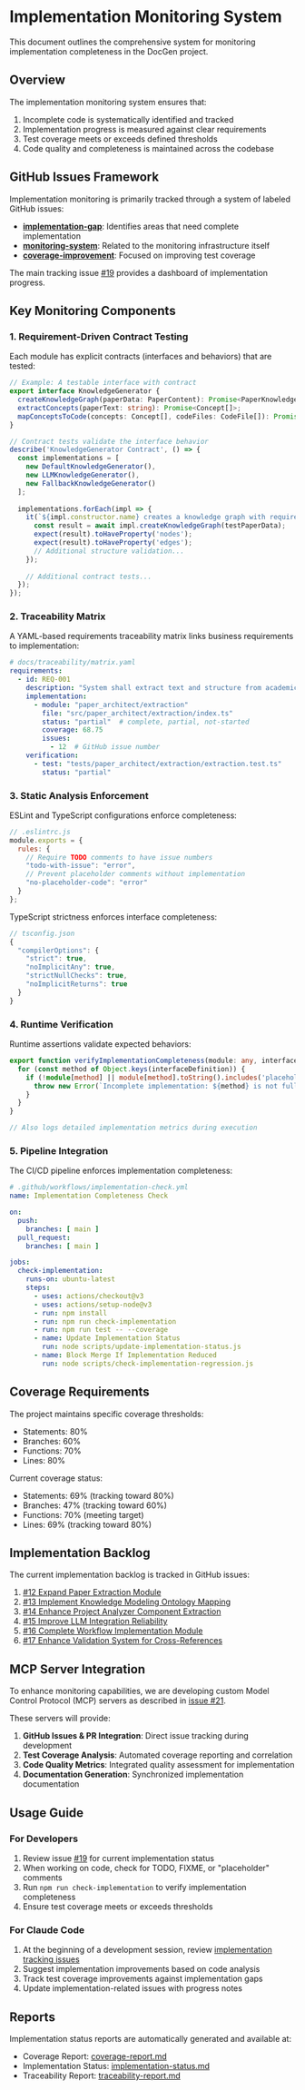 # Implementation Monitoring System

This document outlines the comprehensive system for monitoring implementation completeness in the DocGen project.

## Overview

The implementation monitoring system ensures that:

1. Incomplete code is systematically identified and tracked
2. Implementation progress is measured against clear requirements
3. Test coverage meets or exceeds defined thresholds
4. Code quality and completeness is maintained across the codebase

## GitHub Issues Framework

Implementation monitoring is primarily tracked through a system of labeled GitHub issues:

- **[implementation-gap](https://github.com/mprestonsparks/DocGen/labels/implementation-gap)**: Identifies areas that need complete implementation
- **[monitoring-system](https://github.com/mprestonsparks/DocGen/labels/monitoring-system)**: Related to the monitoring infrastructure itself
- **[coverage-improvement](https://github.com/mprestonsparks/DocGen/labels/coverage-improvement)**: Focused on improving test coverage

The main tracking issue [#19](https://github.com/mprestonsparks/DocGen/issues/19) provides a dashboard of implementation progress.

## Key Monitoring Components

### 1. Requirement-Driven Contract Testing

Each module has explicit contracts (interfaces and behaviors) that are tested:

```typescript
// Example: A testable interface with contract
export interface KnowledgeGenerator {
  createKnowledgeGraph(paperData: PaperContent): Promise<PaperKnowledgeGraph>;
  extractConcepts(paperText: string): Promise<Concept[]>;
  mapConceptsToCode(concepts: Concept[], codeFiles: CodeFile[]): Promise<ConceptCodeMapping[]>;
}

// Contract tests validate the interface behavior
describe('KnowledgeGenerator Contract', () => {
  const implementations = [
    new DefaultKnowledgeGenerator(),
    new LLMKnowledgeGenerator(),
    new FallbackKnowledgeGenerator()
  ];
  
  implementations.forEach(impl => {
    it(`${impl.constructor.name} creates a knowledge graph with required structure`, async () => {
      const result = await impl.createKnowledgeGraph(testPaperData);
      expect(result).toHaveProperty('nodes');
      expect(result).toHaveProperty('edges');
      // Additional structure validation...
    });
    
    // Additional contract tests...
  });
});
```

### 2. Traceability Matrix

A YAML-based requirements traceability matrix links business requirements to implementation:

```yaml
# docs/traceability/matrix.yaml
requirements:
  - id: REQ-001
    description: "System shall extract text and structure from academic papers"
    implementation:
      - module: "paper_architect/extraction"
        file: "src/paper_architect/extraction/index.ts"
        status: "partial"  # complete, partial, not-started
        coverage: 68.75
        issues:
          - 12  # GitHub issue number
    verification:
      - test: "tests/paper_architect/extraction/extraction.test.ts"
        status: "partial"
```

### 3. Static Analysis Enforcement

ESLint and TypeScript configurations enforce completeness:

```javascript
// .eslintrc.js
module.exports = {
  rules: {
    // Require TODO comments to have issue numbers
    "todo-with-issue": "error",
    // Prevent placeholder comments without implementation
    "no-placeholder-code": "error"
  }
};
```

TypeScript strictness enforces interface completeness:

```typescript
// tsconfig.json
{
  "compilerOptions": {
    "strict": true,
    "noImplicitAny": true,
    "strictNullChecks": true,
    "noImplicitReturns": true
  }
}
```

### 4. Runtime Verification

Runtime assertions validate expected behaviors:

```typescript
export function verifyImplementationCompleteness(module: any, interfaceDefinition: any): void {
  for (const method of Object.keys(interfaceDefinition)) {
    if (!module[method] || module[method].toString().includes('placeholder')) {
      throw new Error(`Incomplete implementation: ${method} is not fully implemented`);
    }
  }
}

// Also logs detailed implementation metrics during execution
```

### 5. Pipeline Integration

The CI/CD pipeline enforces implementation completeness:

```yaml
# .github/workflows/implementation-check.yml
name: Implementation Completeness Check

on:
  push:
    branches: [ main ]
  pull_request:
    branches: [ main ]

jobs:
  check-implementation:
    runs-on: ubuntu-latest
    steps:
      - uses: actions/checkout@v3
      - uses: actions/setup-node@v3
      - run: npm install
      - run: npm run check-implementation
      - run: npm run test -- --coverage
      - name: Update Implementation Status
        run: node scripts/update-implementation-status.js
      - name: Block Merge If Implementation Reduced
        run: node scripts/check-implementation-regression.js
```

## Coverage Requirements

The project maintains specific coverage thresholds:

- Statements: 80%
- Branches: 60%
- Functions: 70%
- Lines: 80%

Current coverage status:

- Statements: 69% (tracking toward 80%)
- Branches: 47% (tracking toward 60%)
- Functions: 70% (meeting target)
- Lines: 69% (tracking toward 80%)

## Implementation Backlog

The current implementation backlog is tracked in GitHub issues:

1. [#12 Expand Paper Extraction Module](https://github.com/mprestonsparks/DocGen/issues/12)
2. [#13 Implement Knowledge Modeling Ontology Mapping](https://github.com/mprestonsparks/DocGen/issues/13)
3. [#14 Enhance Project Analyzer Component Extraction](https://github.com/mprestonsparks/DocGen/issues/14)
4. [#15 Improve LLM Integration Reliability](https://github.com/mprestonsparks/DocGen/issues/15)
5. [#16 Complete Workflow Implementation Module](https://github.com/mprestonsparks/DocGen/issues/16)
6. [#17 Enhance Validation System for Cross-References](https://github.com/mprestonsparks/DocGen/issues/17)

## MCP Server Integration

To enhance monitoring capabilities, we are developing custom Model Control Protocol (MCP) servers as described in [issue #21](https://github.com/mprestonsparks/DocGen/issues/21).

These servers will provide:

1. **GitHub Issues & PR Integration**: Direct issue tracking during development
2. **Test Coverage Analysis**: Automated coverage reporting and correlation
3. **Code Quality Metrics**: Integrated quality assessment for implementation
4. **Documentation Generation**: Synchronized implementation documentation

## Usage Guide

### For Developers

1. Review issue [#19](https://github.com/mprestonsparks/DocGen/issues/19) for current implementation status
2. When working on code, check for TODO, FIXME, or "placeholder" comments
3. Run `npm run check-implementation` to verify implementation completeness
4. Ensure test coverage meets or exceeds thresholds

### For Claude Code

1. At the beginning of a development session, review [implementation tracking issues](https://github.com/mprestonsparks/DocGen/issues?q=is%3Aissue+is%3Aopen+label%3Aimplementation-gap)
2. Suggest implementation improvements based on code analysis
3. Track test coverage improvements against implementation gaps
4. Update implementation-related issues with progress notes

## Reports

Implementation status reports are automatically generated and available at:

- Coverage Report: [coverage-report.md](https://github.com/mprestonsparks/DocGen/blob/main/docs/reports/coverage-report.md)
- Implementation Status: [implementation-status.md](https://github.com/mprestonsparks/DocGen/blob/main/docs/reports/implementation-status.md)
- Traceability Report: [traceability-report.md](https://github.com/mprestonsparks/DocGen/blob/main/docs/reports/traceability-report.md)